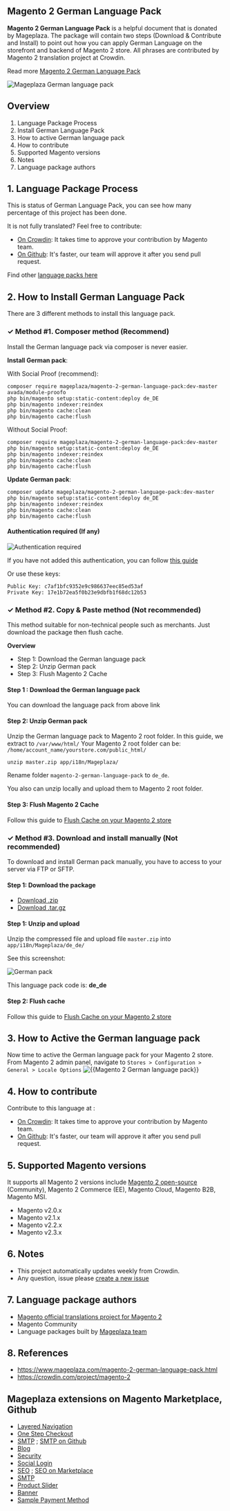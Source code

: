 ## Magento 2 German Language Pack

**Magento 2 German Language Pack** is a helpful document that is donated by Mageplaza. The package will contain two steps (Download & Contribute and Install) to point out how you can apply German Language on the storefront and backend of Magento 2 store. All phrases are contributed by Magento 2 translation project at Crowdin.

Read more [Magento 2 German Language Pack](https://www.mageplaza.com/magento-2-german-language-pack.html)

![Mageplaza German language pack](https://cdn3.mageplaza.com/media/general/qjWPj1W.png)

## Overview

1. Language Package Process
2. Install German Language Pack
3. How to active German language pack
4. How to contribute
5. Supported Magento versions
6. Notes
7. Language package authors

## 1. Language Package Process

This is status of German Language Pack, you can see how many percentage of this project has been done.

It is not fully translated? Feel free to contribute:
- [On Crowdin](https://crowdin.com/project/magento-2): It takes time to approve your contribution by Magento team.
- [On Github](https://github.com/mageplaza/magento-2-german-language-pack/blob/master/HOW-TO-CONTRIBUTE.md): It's faster, our team will approve it after you send pull request.


Find other [language packs here](https://www.mageplaza.com/kb/magento-2-language-pack/)

## 2. How to Install German Language Pack

There are 3 different methods to install this language pack.

### ✓ Method #1. Composer method (Recommend)
Install the German language pack via composer is never easier.

**Install German pack**:

With Social Proof (recommend):

```
composer require mageplaza/magento-2-german-language-pack:dev-master avada/module-proofo
php bin/magento setup:static-content:deploy de_DE
php bin/magento indexer:reindex
php bin/magento cache:clean
php bin/magento cache:flush
```

Without Social Proof:

```
composer require mageplaza/magento-2-german-language-pack:dev-master
php bin/magento setup:static-content:deploy de_DE
php bin/magento indexer:reindex
php bin/magento cache:clean
php bin/magento cache:flush
```


**Update  German pack**:

```
composer update mageplaza/magento-2-german-language-pack:dev-master
php bin/magento setup:static-content:deploy de_DE
php bin/magento indexer:reindex
php bin/magento cache:clean
php bin/magento cache:flush

```

#### Authentication required (If any)

![Authentication required](https://cdn.mageplaza.com/media/general/dmryiPk.png)

If you have not added this authentication, you can follow [this guide](http://devdocs.magento.com/guides/v2.0/install-gde/prereq/connect-auth.html)

Or use these keys:

```
Public Key: c7af1bfc9352e9c986637eec85ed53af
Private Key: 17e1b72ea5f0b23e9dbfb1f68dc12b53
```



### ✓ Method #2. Copy & Paste method (Not recommended)

This method suitable for non-technical people such as merchants. Just download the package then flush cache.

**Overview**

- Step 1: Download the German language pack
- Step 2: Unzip German pack
- Step 3: Flush Magento 2 Cache

#### Step 1 : Download the German language pack

You can download the language pack from above link

#### Step 2: Unzip German pack

Unzip the German language pack to Magento 2 root folder. In this guide, we extract to `/var/www/html/`
Your Magento 2 root folder can be: `/home/account_name/yourstore.com/public_html/`

```
unzip master.zip app/i18n/Mageplaza/
```

Rename folder `magento-2-german-language-pack` to `de_de`.


You also can unzip locally and upload them to Magento 2 root folder.

#### Step 3: Flush Magento 2 Cache

Follow this guide to [Flush Cache on your Magento 2 store](https://www.mageplaza.com/kb/how-flush-enable-disable-cache.html)


### ✓ Method #3. Download and install manually (Not recommended)

To download and install German pack manually, you have to access to your server via FTP or SFTP.

#### Step 1: Download the package

- [Download .zip](https://github.com/mageplaza/magento-2-german-language-pack/archive/master.zip)
- [Download .tar.gz](https://github.com/mageplaza/magento-2-german-language-pack/tarball/master)

#### Step 1: Unzip and upload

Unzip the compressed file and upload file `master.zip` into `app/i18n/Mageplaza/de_de/`

See this screenshot:

![German pack](https://cdn3.mageplaza.com/media/general/language-pack.png)

This language pack code is: **de_de**

#### Step 2: Flush cache

Follow this guide to [Flush Cache on your Magento 2 store](https://www.mageplaza.com/kb/how-flush-enable-disable-cache.html)


## 3. How to Active the German language pack 

Now time to active the German language pack for your Magento 2 store. From Magento 2 admin panel, navigate to `Stores > Configuration > General > Locale Options`
![{{Magento 2 German language pack}}](https://cdn.mageplaza.com/media/general/aPSUA0l.png)


## 4. How to contribute

Contribute to this language at :
- [On Crowdin](https://crowdin.com/project/magento-2): It takes time to approve your contribution by Magento team.
- [On Github](https://github.com/mageplaza/magento-2-german-language-pack/blob/master/HOW-TO-CONTRIBUTE.md): It's faster, our team will approve it after you send pull request.


## 5. Supported Magento versions

It supports all Magento 2 versions include [Magento 2 open-source](https://www.mageplaza.com/download-magento/) (Community), Magento 2 Commerce (EE), Magento Cloud, Magento B2B, Magento MSI.


- Magento v2.0.x
- Magento v2.1.x
- Magento v2.2.x
- Magento v2.3.x



## 6. Notes 

- This project automatically updates weekly from Crowdin.
- Any question, issue please [create a new issue](https://github.com/mageplaza/magento-2-german-language-pack/issues/new)

## 7. Language package authors

- [Magento official translations project for Magento 2](https://crowdin.com/project/magento-2)
- Magento Community
- Language packages built by [Mageplaza team](https://www.mageplaza.com/)


## 8. References 

- https://www.mageplaza.com/magento-2-german-language-pack.html
- https://crowdin.com/project/magento-2



## Mageplaza extensions on Magento Marketplace, Github


- [Layered Navigation](https://marketplace.magento.com/mageplaza-layered-navigation-m2.html)
- [One Step Checkout](https://marketplace.magento.com/mageplaza-magento-2-one-step-checkout-extension.html)
- [SMTP](https://marketplace.magento.com/mageplaza-module-smtp.html) ; [SMTP on Github](https://github.com/mageplaza/magento-2-smtp)
- [Blog](https://github.com/mageplaza/magento-2-blog)
- [Security](https://marketplace.magento.com/mageplaza-module-security.html)
- [Social Login](https://github.com/mageplaza/magento-2-social-login)
- [SEO](https://github.com/mageplaza/magento-2-seo) ; [SEO on Marketplace](https://marketplace.magento.com/mageplaza-magento-2-seo-extension.html)
- [SMTP](https://github.com/mageplaza/magento-2-smtp)
- [Product Slider](https://github.com/mageplaza/magento-2-product-slider)
- [Banner](https://github.com/mageplaza/magento-2-banner-slider)
- [Sample Payment Method](https://github.com/mageplaza/magento-2-sample-payment-method)




